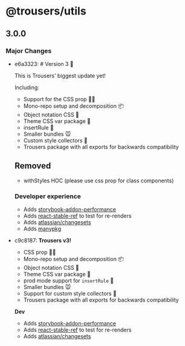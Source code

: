# @trousers/utils

## 3.0.0

### Major Changes

-   e6a3323: # Version 3 🎉

    This is Trousers' biggest update yet!

    Including:

    -   Support for the CSS prop 👩‍🎤
    -   Mono-repo setup and decomposition 📦
    -   Object notation CSS 🍞
    -   Theme CSS var package 🎨
    -   insertRule 🏹
    -   Smaller bundles 🐭
    -   Custom style collectors 🕺
    -   Trousers package with all exports for backwards compatibility

    ## Removed

    -   withStyles HOC (please use css prop for class components)

    ### Developer experience

    -   Adds [storybook-addon-performance](https://github.com/atlassian-labs/storybook-addon-performance)
    -   Adds [react-stable-ref](https://github.com/danieldelcore/react-stable-ref) to test for re-renders
    -   Adds [atlassian/changesets](https://github.com/atlassian/changesets)
    -   Adds [manypkg](https://github.com/Thinkmill/manypkg)

-   c9c8187: **Trousers v3!**

    -   CSS prop 👩‍🎤
    -   Mono-repo setup and decomposition 📦
    -   Object notation CSS 🍞
    -   Theme CSS var package 🎨
    -   prod mode support for `insertRule` 🏹
    -   Smaller bundles 🐭
    -   Support for custom style collectors 🕺
    -   Trousers package with all exports for backwards compatibility

    **Dev**

    -   Adds [storybook-addon-performance](https://github.com/atlassian-labs/storybook-addon-performance)
    -   Adds [react-stable-ref](https://github.com/danieldelcore/react-stable-ref) to test for re-renders
    -   Adds [atlassian/changesets](https://github.com/atlassian/changesets)
